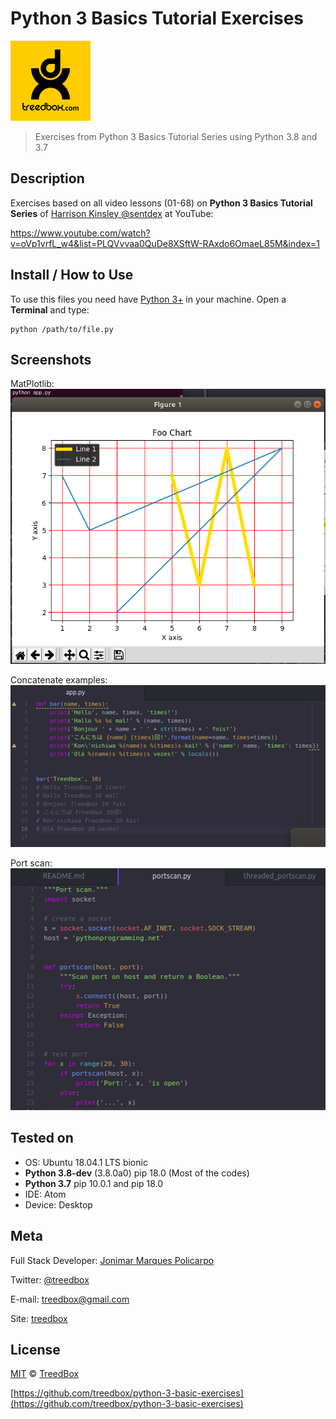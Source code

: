 # Python 3 Basics Tutorial Exercises
![Icon](assets/screenshot.png)
> Exercises from Python 3 Basics Tutorial Series using Python 3.8 and 3.7

## Description
Exercises based on all video lessons (01-68) on **Python 3 Basics Tutorial Series** of [Harrison Kinsley @sentdex](https://twitter.com/sentdex) at YouTube:

https://www.youtube.com/watch?v=oVp1vrfL_w4&list=PLQVvvaa0QuDe8XSftW-RAxdo6OmaeL85M&index=1

## Install / How to Use
To use this files you need have [Python 3+](https://www.python.org/downloads/) in your machine. Open a **Terminal** and type:
```
python /path/to/file.py
```
## Screenshots
MatPlotlib:
![matplotlib](assets/matplotlib.png)

Concatenate examples:
![concatenate](assets/concatenate.png)

Port scan:
![portscan](assets/portscan.png)


## Tested on
* OS: Ubuntu 18.04.1 LTS bionic
* **Python 3.8-dev** (3.8.0a0) pip 18.0 (Most of the codes)
* **Python 3.7** pip 10.0.1 and pip 18.0
* IDE: Atom
* Device: Desktop

## Meta
Full Stack Developer: [Jonimar Marques Policarpo](http://linkedin.com/treedbox 'LinkEdin')

Twitter: [@treedbox](http://twitter.com/treedbox)

E-mail: [treedbox@gmail.com](mailto:treedbox@gmail.com)

Site: [treedbox](http://treedbox.com)

## License
[MIT](LICENSE.md) © [TreedBox](https://github.com/treedbox)

[https://github.com/treedbox/python-3-basic-exercises](https://github.com/treedbox/python-3-basic-exercises)
